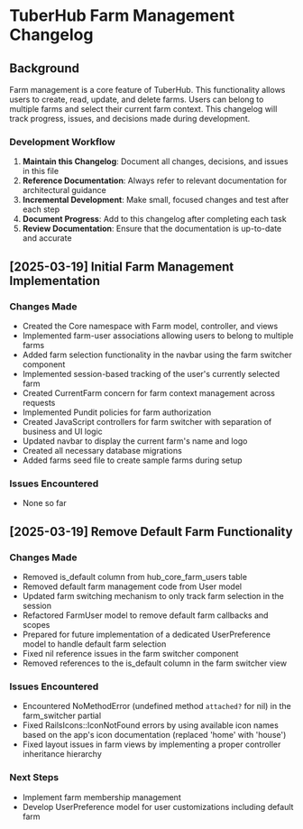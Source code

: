 # TuberHub Farm Management Changelog

## Background

Farm management is a core feature of TuberHub. This functionality allows users to create, read, update, and delete farms. Users can belong to multiple farms and select their current farm context. This changelog will track progress, issues, and decisions made during development.

### Development Workflow

1. **Maintain this Changelog**: Document all changes, decisions, and issues in this file
2. **Reference Documentation**: Always refer to relevant documentation for architectural guidance
3. **Incremental Development**: Make small, focused changes and test after each step
4. **Document Progress**: Add to this changelog after completing each task
5. **Review Documentation**: Ensure that the documentation is up-to-date and accurate

## [2025-03-19] Initial Farm Management Implementation

### Changes Made
- Created the Core namespace with Farm model, controller, and views
- Implemented farm-user associations allowing users to belong to multiple farms
- Added farm selection functionality in the navbar using the farm switcher component
- Implemented session-based tracking of the user's currently selected farm
- Created CurrentFarm concern for farm context management across requests
- Implemented Pundit policies for farm authorization
- Created JavaScript controllers for farm switcher with separation of business and UI logic
- Updated navbar to display the current farm's name and logo
- Created all necessary database migrations
- Added farms seed file to create sample farms during setup

### Issues Encountered
- None so far

## [2025-03-19] Remove Default Farm Functionality

### Changes Made
- Removed is_default column from hub_core_farm_users table
- Removed default farm management code from User model
- Updated farm switching mechanism to only track farm selection in the session
- Refactored FarmUser model to remove default farm callbacks and scopes
- Prepared for future implementation of a dedicated UserPreference model to handle default farm selection
- Fixed nil reference issues in the farm switcher component
- Removed references to the is_default column in the farm switcher view

### Issues Encountered
- Encountered NoMethodError (undefined method `attached?` for nil) in the farm_switcher partial
- Fixed RailsIcons::IconNotFound errors by using available icon names based on the app's icon documentation (replaced 'home' with 'house')
- Fixed layout issues in farm views by implementing a proper controller inheritance hierarchy

### Next Steps
- Implement farm membership management
- Develop UserPreference model for user customizations including default farm
